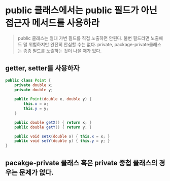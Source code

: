 # public 클래스에서는 public 필드가 아닌 접근자 메서드를 사용하라
> public 클래스는 절대 가변 필드를 직접 노출하면 안된다.
> 불변 필드라면 노출해도 덜 위험하지만 완전히 안심할 수는 없다.
> private, package-private클래스는 종종 필드를 노출하는 것이 나을 때가 있다. 

## getter, setter를 사용하자
```java
public class Point {
	private double x;
	private double y;
	
	public Point(double x, double y) {
		this.x = x;
		this.y = y;
	}

	public double getX() { return x; }
	public double getY() { return y; }

	public void setX(double x) { this.x = x; }
	public void setY(double y) { this.y = y; }
}
```

## pacakge-private 클래스 혹은 private 중첩 클래스의 경우는 문제가 없다. 